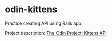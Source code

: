 # odin-kittens

Practice creating API using Rails app.

Project description: [The Odin Project: Kittens API](https://live.staticflickr.com/3805/11357337313_6dd795c9c6.jpg)

